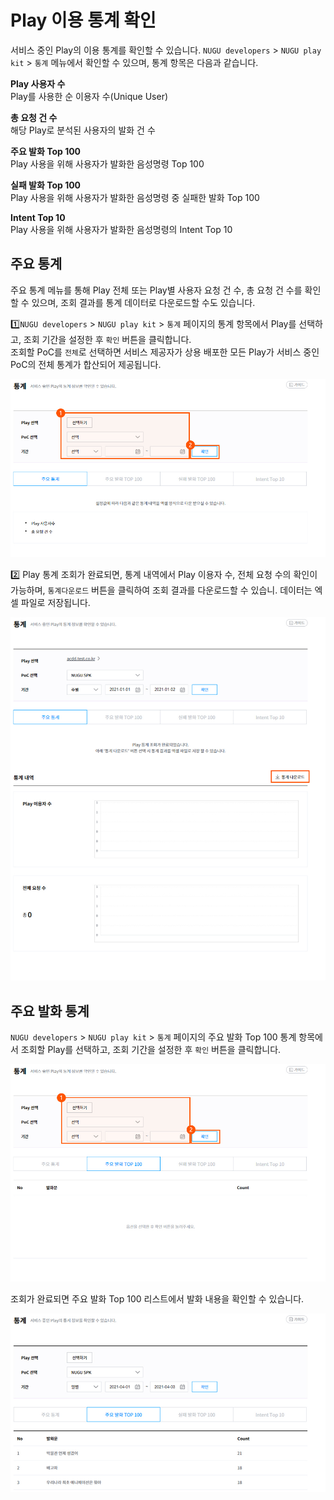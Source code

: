 # Play 이용 통계 확인

서비스 중인 Play의 이용 통계를 확인할 수 있습니다. `NUGU developers` &gt; `NUGU play kit` &gt; `통계` 메뉴에서 확인할 수 있으며, 통계 항목은 다음과 같습니다.

**Play 사용자 수**  
Play를 사용한 순 이용자 수\(Unique User\)

**총 요청 건 수**  
해당 Play로 분석된 사용자의 발화 건 수

**주요 발화 Top 100**  
Play 사용을 위해 사용자가 발화한 음성명령 Top 100

**실패 발화 Top 100**  
Play 사용을 위해 사용자가 발화한 음성명령 중 실패한 발화 Top 100

**Intent Top 10**  
Play 사용을 위해 사용자가 발화한 음성명령의 Intent Top 10

## 주요 통계 <a id="main-stats"></a>

주요 통계 메뉴를 통해 Play 전체 또는 Play별 사용자 요청 건 수, 총 요청 건 수를 확인할 수 있으며, 조회 결과를 통계 데이터로 다운로드할 수도 있습니다.

1️⃣`NUGU developers` &gt; `NUGU play kit` &gt; `통계` 페이지의 통계 항목에서 Play를 선택하고, 조회 기간을 설정한 후 `확인` 버튼을 클릭합니다.  
조회할 PoC를 `전체`로 선택하면 서비스 제공자가 상용 배포한 모든 Play가 서비스 중인 PoC의 전체 통계가 합산되어 제공됩니다.

![](../../.gitbook/assets/static1_20210426.jpg)

2️⃣ Play 통계 조회가 완료되면, 통계 내역에서 Play 이용자 수, 전체 요청 수의 확인이 가능하며, `통계다운로드` 버튼을 클릭하여 조회 결과를 다운로드할 수 있습니. 데이터는 엑셀 파일로 저장됩니다.

![](../../.gitbook/assets/static2_20210426.jpg)

## 주요 발화 통계 <a id="utterance-stats"></a>

`NUGU developers` &gt; `NUGU play kit` &gt; `통계` 페이지의 주요 발화 Top 100 통계 항목에서 조회할 Play를 선택하고, 조회 기간을 설정한 후 `확인` 버튼을 클릭합니다.

![](../../.gitbook/assets/static3_1.jpg)

조회가 완료되면 주요 발화 Top 100 리스트에서 발화 내용을 확인할 수 있습니다.

![](../../.gitbook/assets/static4.jpg)

